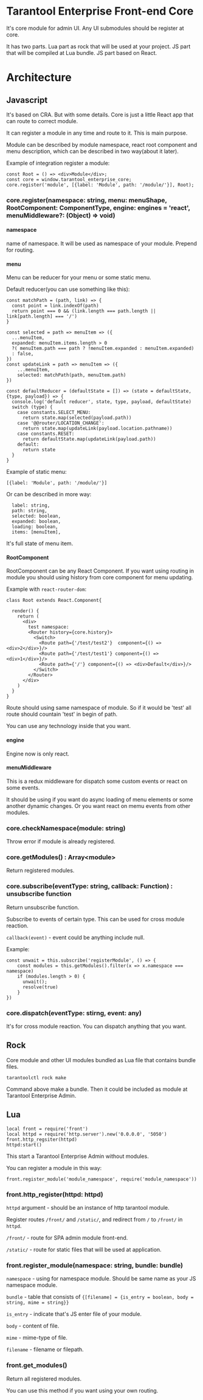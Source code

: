 # Tarantool Enterprise Front-end Core

It's core module for admin UI. Any UI submodules should be register at core.

It has two parts. Lua part as rock that will be used at your project. JS part that will be compiled at Lua bundle. JS part based on React.

# Architecture

## Javascript

It's based on CRA. But with some details. Core is just a little React app that can route to correct module.

It can register a module in any time and route to it. This is main purpose.

Module can be described by module namespace, react root component and menu description, which can be described in two way(about it later).

Example of integration register a module:

```
const Root = () => <div>Module</div>;
const core = window.tarantool_enterprise_core;
core.register('module', [{label: 'Module', path: '/module/'}], Root);
```

### core.register(namespace: string, menu: menuShape, RootComponent: ComponentType<any>, engine: engines = 'react', menuMiddleware?: (Object) => void)

#### namespace

name of namespace. It will be used as namespace of your module. Prepend for routing.

#### menu
Menu can be reducer for your menu or some static menu.


Default reducer(you can use something like this):

```
const matchPath = (path, link) => {
  const point = link.indexOf(path)
  return point === 0 && (link.length === path.length || link[path.length] === '/')
}

const selected = path => menuItem => ({
  ...menuItem,
  expanded: menuItem.items.length > 0
  ?( menuItem.path === path ? !menuItem.expanded : menuItem.expanded)
  : false,
})
const updateLink = path => menuItem => ({
    ...menuItem,
    selected: matchPath(path, menuItem.path)
})

const defaultReducer = (defaultState = []) => (state = defaultState, {type, payload}) => {
  console.log('default reducer', state, type, payload, defaultState)
  switch (type) {
    case constants.SELECT_MENU:
      return state.map(selected(payload.path))
    case '@@router/LOCATION_CHANGE':
      return state.map(updateLink(payload.location.pathname))
    case constants.RESET:
      return defaultState.map(updateLink(payload.path))
    default:
      return state
  }
}

```

Example of static menu:

```
[{label: 'Module', path: '/module/'}]
```

Or can be described in more way:

```
  label: string,
  path: string,
  selected: boolean,
  expanded: boolean,
  loading: boolean,
  items: [menuItem],
```

It's full state of menu item.

#### RootComponent

RootComponent can be any React Component. If you want using routing in module you should
using history from core component for menu updating.


Example with `react-router-dom`:

```
class Root extends React.Component{

  render() {
    return (
      <div>
        test namespace:
        <Router history={core.history}>
          <Switch>
            <Route path={'/test/test2'}  component={() => <div>2</div>}/>
            <Route path={'/test/test1'} component={() => <div>1</div>}/>
            <Route path={'/'} component={() => <div>Default</div>}/>
          </Switch>
        </Router>
      </div>
    )
  }
}
```


Route should using same namespace of module. So if it would be 'test' all route should countain 'test' in begin of path.

You can use any technology inside that you want.

#### engine

Engine now is only react.

#### menuMiddleware

This is a redux middleware for dispatch some custom events or react on some events.

It should be using if you want do async loading of menu elements or some another dynamic changes. Or you want react on memu events from other modules.


### core.checkNamespace(module: string)

Throw error if module is already registered.

### core.getModules() : Array\<module\>

Return registered modules.

### core.subscribe(eventType: string, callback: Function) : unsubscribe function

Return unsubscribe function.

Subscribe to events of certain type. This can be used for cross module reaction.

`callback(event)` - event could be anything include null.

Example:

```
const unwait = this.subscribe('registerModule', () => {
    const modules = this.getModules().filter(x => x.namespace === namespace)
    if (modules.length > 0) {
      unwait();
      resolve(true)
    }
})
```


### core.dispatch(eventType: stirng, event: any)

It's for cross module reaction. You can dispatch anything that you want.

## Rock

Core module and other UI modules bundled as Lua file that contains bundle files.

```
tarantoolctl rock make
```

Command above make a bundle. Then it could be included as module at Tarantool Enterprise Admin.

## Lua

```
local front = require('front')
local httpd = require('http.server').new('0.0.0.0', '5050')
front.http_regsiter(httpd)
httpd:start()
```

This start a Tarantool Enterprise Admin without modules.

You can register a module in this way:

```
front.register_module('module_namespace', require('module_namespace'))
```

### front.http_register(httpd: httpd)

`httpd` argument - should be an instance of http tarantool module.

Register routes `/front/` and `/static/`, and redirect from `/` to `/front/` in `httpd`.

`/front/` - route for SPA admin module front-end.

`/static/` - route for static files that will be used at application.

### front.register_module(namespace: string, bundle: bundle)

`namespace` - using for namespace module. Should be same name as your JS namespace module.

`bundle` - table that consists of `{[filename] = {is_entry = boolean, body = string, mime = string}}`

`is_entry` - indicate that's JS enter file of your module.

`body` - content of file.

`mime` - mime-type of file.

`filename` - filename or filepath.

### front.get_modules()

Return all registered modules.

You can use this method if you want using your own routing.
